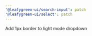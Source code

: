 ```yaml
---
'@leafygreen-ui/search-input': patch
'@leafygreen-ui/select': patch
---
```


Add 1px border to light mode dropdown
